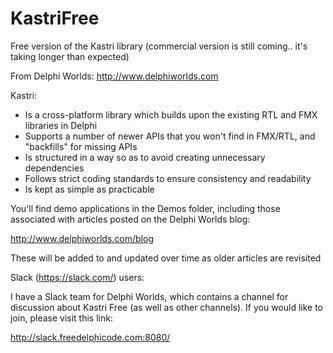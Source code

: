 # KastriFree

Free version of the Kastri library (commercial version is still coming.. it's taking longer than expected)

From Delphi Worlds: http://www.delphiworlds.com

Kastri:

* Is a cross-platform library which builds upon the existing RTL and FMX libraries in Delphi
* Supports a number of newer APIs that you won't find in FMX/RTL, and "backfills" for missing APIs
* Is structured in a way so as to avoid creating unnecessary dependencies
* Follows strict coding standards to ensure consistency and readability
* Is kept as simple as practicable

You'll find demo applications in the Demos folder, including those associated with articles posted on the Delphi Worlds blog:

  http://www.delphiworlds.com/blog
  
These will be added to and updated over time as older articles are revisited

Slack (https://slack.com/) users:

I have a Slack team for Delphi Worlds, which contains a channel for discussion about Kastri Free (as well as other channels). If you would like to join, please visit this link:

  http://slack.freedelphicode.com:8080/




